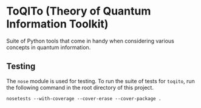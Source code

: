 # ToQITo (Theory of Quantum Information Toolkit)

Suite of Python tools that come in handy when considering various concepts in quantum information.
 
## Testing

The `nose` module is used for testing. To run the suite of tests for `toqito`, run the following command in the 
root directory of this project.

    nosetests --with-coverage --cover-erase --cover-package .


